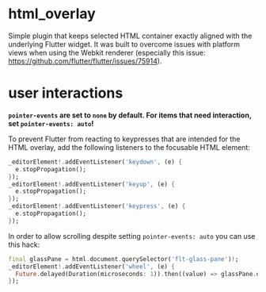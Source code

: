 # html_overlay

Simple plugin that keeps selected HTML container exactly aligned with the underlying Flutter widget. It was built to overcome issues with platform views when using the Webkit renderer (especially this issue: https://github.com/flutter/flutter/issues/75914).

# user interactions
**`pointer-events` are set to `none` by default. For items that need interaction, set `pointer-events: auto`!**

To prevent Flutter from reacting to keypresses that are intended for the HTML overlay, add the following listeners to the focusable HTML element:
```Dart
_editorElement!.addEventListener('keydown', (e) {
  e.stopPropagation();
});
_editorElement!.addEventListener('keyup', (e) {
  e.stopPropagation();
});
_editorElement!.addEventListener('keypress', (e) {
  e.stopPropagation();
});
```

In order to allow scrolling despite setting `pointer-events: auto` you can use this hack:
```Dart
final glassPane = html.document.querySelector('flt-glass-pane')!;
_editorElement!.addEventListener('wheel', (e) {
  Future.delayed(Duration(microseconds: 1)).then((value) => glassPane.dispatchEvent(e));
});
```

